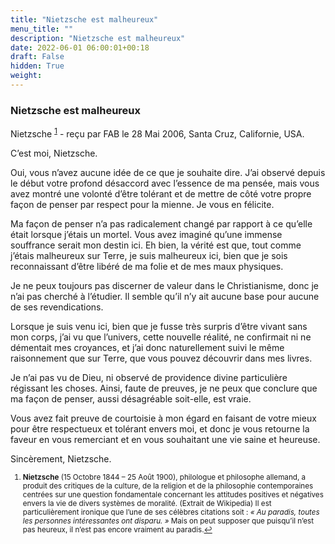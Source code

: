 ```yaml
---
title: "Nietzsche est malheureux"
menu_title: ""
description: "Nietzsche est malheureux"
date: 2022-06-01 06:00:01+00:18
draft: False
hidden: True
weight:
---
```

### Nietzsche est malheureux

Nietzsche <sup id="a1">[1](#f1)</sup> - reçu par FAB le 28 Mai 2006, Santa Cruz, Californie, USA.

C’est moi, Nietzsche.

Oui, vous n’avez aucune idée de ce que je souhaite dire. J’ai observé depuis le début votre profond désaccord avec l’essence de ma pensée, mais vous avez montré une volonté d’être tolérant et de mettre de côté votre propre façon de penser par respect pour la mienne. Je vous en félicite.

Ma façon de penser n’a pas radicalement changé par rapport à ce qu’elle était lorsque j’étais un mortel. Vous avez imaginé qu’une immense souffrance serait mon destin ici. Eh bien, la vérité est que, tout comme j’étais malheureux sur Terre, je suis malheureux ici, bien que je sois reconnaissant d’être libéré de ma folie et de mes maux physiques.

Je ne peux toujours pas discerner de valeur dans le Christianisme, donc je n’ai pas cherché à l’étudier. Il semble qu’il n’y ait aucune base pour aucune de ses revendications.

Lorsque je suis venu ici, bien que je fusse très surpris d’être vivant sans mon corps, j’ai vu que l’univers, cette nouvelle réalité, ne confirmait ni ne démentait mes croyances, et j’ai donc naturellement suivi le même raisonnement que sur Terre, que vous pouvez découvrir dans mes livres.

Je n’ai pas vu de Dieu, ni observé de providence divine particulière régissant les choses. Ainsi, faute de preuves, je ne peux que conclure que ma façon de penser, aussi désagréable soit-elle, est vraie.

Vous avez fait preuve de courtoisie à mon égard en faisant de votre mieux pour être respectueux et tolérant envers moi, et donc je vous retourne la faveur en vous remerciant et en vous souhaitant une vie saine et heureuse.

Sincèrement, Nietzsche.
<small>

1. <large id="f1"> **Nietzsche** (15 Octobre 1844 – 25 Août 1900), philologue et philosophe allemand, a produit des critiques de la culture, de la religion et de la philosophie contemporaines centrées sur une question fondamentale concernant les attitudes positives et négatives envers la vie de divers systèmes de moralité. (Extrait de Wikipedia) Il est particulièrement ironique que l’une de ses célèbres citations soit : *« Au paradis, toutes les personnes intéressantes ont disparu. »* Mais on peut supposer que puisqu’il n’est pas heureux, il n’est pas encore vraiment au paradis.[↩](#a1)
